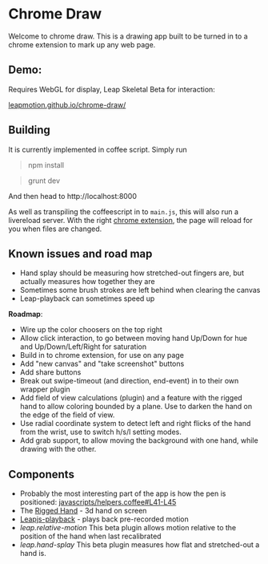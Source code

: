 # Chrome Draw

Welcome to chrome draw.  This is a drawing app built to be turned in to a chrome extension to mark up any web page.

## Demo:

Requires WebGL for display, Leap Skeletal Beta for interaction:

[leapmotion.github.io/chrome-draw/](http://leapmotion.github.io/chrome-draw/)

## Building

It is currently implemented in coffee script.  Simply run

> npm install

> grunt dev

And then head to http://localhost:8000

As well as transpiling the coffeescript in to `main.js`, this will also run a livereload server.  With the right
[chrome extension](https://chrome.google.com/webstore/detail/livereload/jnihajbhpnppcggbcgedagnkighmdlei?hl=en), the page will reload for you when files are changed.

## Known issues and road map

 - Hand splay should be measuring how stretched-out fingers are, but actually measures how together they are
 - Sometimes some brush strokes are left behind when clearing the canvas
 - Leap-playback can sometimes speed up

**Roadmap**:

 - Wire up the color choosers on the top right
 - Allow click interaction, to go between moving hand Up/Down for hue and Up/Down/Left/Right for saturation
 - Build in to chrome extension, for use on any page
 - Add "new canvas" and "take screenshot" buttons
 - Add share buttons
 - Break out swipe-timeout (and direction, end-event) in to their own wrapper plugin
 - Add field of view calculations (plugin) and a feature with the rigged hand to allow coloring bounded by a plane.  Use to darken the hand on the edge of the field of view.
 - Use radial coordinate system to detect left and right flicks of the hand from the wrist, use to switch h/s/l setting modes.
 - Add grab support, to allow moving the background with one hand, while drawing with the other.


## Components

 - Probably the most interesting part of the app is how the pen is positioned: [javascripts/helpers.coffee#L41-L45](https://github.com/leapmotion/chrome-draw/blob/master/javascripts/helpers.coffee#L41-L45)
 - The [Rigged Hand](https://github.com/leapmotion/leapjs-rigged-hand) - 3d hand on screen
 - [Leapjs-playback](https://github.com/leapmotion/leapjs-playback) - plays back pre-recorded motion
 - *leap.relative-motion* This beta plugin allows motion relative to the position of the hand when last recalibrated
 - *leap.hand-splay* This beta plugin measures how flat and stretched-out a hand is.
